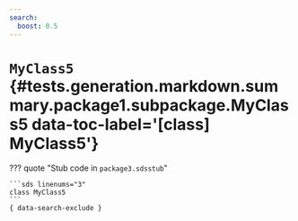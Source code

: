 ```yaml
---
search:
  boost: 0.5
---
```


[//]: # (DO NOT EDIT THIS FILE DIRECTLY. Instead, edit the corresponding stub file and execute `npm run docs:api`.)

# <code class="doc-symbol doc-symbol-class"></code> `MyClass5` {#tests.generation.markdown.summary.package1.subpackage.MyClass5 data-toc-label='[class] MyClass5'}

??? quote "Stub code in `package3.sdsstub`"

    ```sds linenums="3"
    class MyClass5
    ```
    { data-search-exclude }
